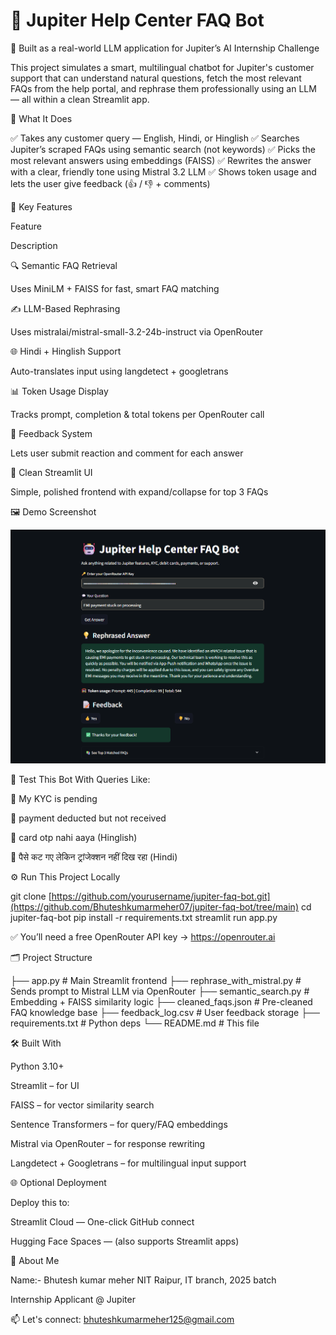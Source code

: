 # 🚀 Jupiter Help Center FAQ Bot

🤖 Built as a real-world LLM application for Jupiter’s AI Internship Challenge

This project simulates a smart, multilingual chatbot for Jupiter's customer support that can understand natural questions, fetch the most relevant FAQs from the help portal, and rephrase them professionally using an LLM — all within a clean Streamlit app.

🧠 What It Does

✅ Takes any customer query — English, Hindi, or Hinglish
✅ Searches Jupiter’s scraped FAQs using semantic search (not keywords)
✅ Picks the most relevant answers using embeddings (FAISS)
✅ Rewrites the answer with a clear, friendly tone using Mistral 3.2 LLM
✅ Shows token usage and lets the user give feedback (👍 / 👎 + comments)

🎯 Key Features

Feature

Description

🔍 Semantic FAQ Retrieval

Uses MiniLM + FAISS for fast, smart FAQ matching

✍️ LLM-Based Rephrasing

Uses mistralai/mistral-small-3.2-24b-instruct via OpenRouter

🌐 Hindi + Hinglish Support

Auto-translates input using langdetect + googletrans

📊 Token Usage Display

Tracks prompt, completion & total tokens per OpenRouter call

📩 Feedback System

Lets user submit reaction and comment for each answer

🧾 Clean Streamlit UI

Simple, polished frontend with expand/collapse for top 3 FAQs

🖼️ Demo Screenshot

![Jupiter FAQ Bot UI](demo_faq.png)


🧪 Test This Bot With Queries Like:

🔹 My KYC is pending

🔹 payment deducted but not received

🔹 card otp nahi aaya (Hinglish)

🔹 पैसे कट गए लेकिन ट्रांजेक्शन नहीं दिख रहा (Hindi)

⚙️ Run This Project Locally

git clone [https://github.com/yourusername/jupiter-faq-bot.git](https://github.com/Bhuteshkumarmeher07/jupiter-faq-bot/tree/main)
cd jupiter-faq-bot
pip install -r requirements.txt
streamlit run app.py

✅ You’ll need a free OpenRouter API key → https://openrouter.ai

🗂️ Project Structure

├── app.py                      # Main Streamlit frontend
├── rephrase_with_mistral.py   # Sends prompt to Mistral LLM via OpenRouter
├── semantic_search.py         # Embedding + FAISS similarity logic
├── cleaned_faqs.json          # Pre-cleaned FAQ knowledge base
├── feedback_log.csv           # User feedback storage
├── requirements.txt           # Python deps
└── README.md                  # This file

🛠️ Built With

Python 3.10+

Streamlit – for UI

FAISS – for vector similarity search

Sentence Transformers – for query/FAQ embeddings

Mistral via OpenRouter – for response rewriting

Langdetect + Googletrans – for multilingual input support

🌐 Optional Deployment

Deploy this to:

Streamlit Cloud — One-click GitHub connect

Hugging Face Spaces — (also supports Streamlit apps)

👋 About Me

Name:- Bhutesh kumar meher
NIT Raipur, IT branch, 2025 batch

Internship Applicant @ Jupiter

📫 Let's connect: bhuteshkumarmeher125@gmail.com
